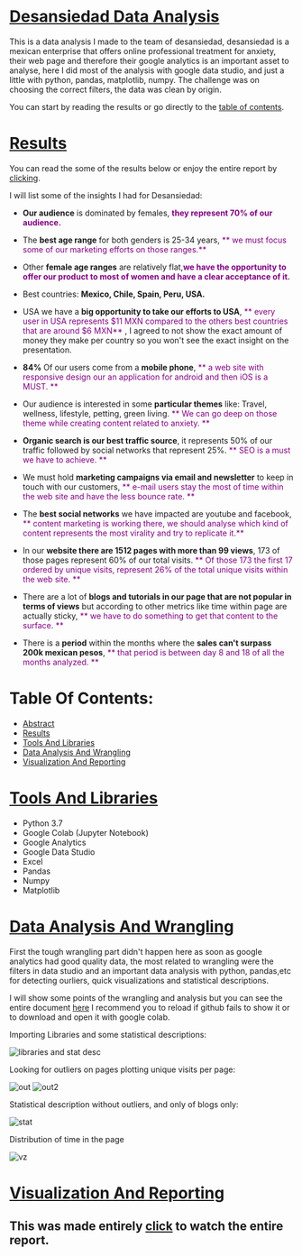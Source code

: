 # [Desansiedad Data Analysis](#Table-Of-Contents)
This is a data analysis I made to the team of desansiedad, desansiedad is a mexican enterprise that offers online professional treatment for anxiety, their web page and therefore their google analytics is an important asset to analyse, here I did most of the analysis with google data studio, and just a little with python, pandas, matplotlib, numpy. The challenge was on choosing the correct filters, the data was clean by origin.

You can start by reading the results or go directly to the [table of contents](#Table-Of-Contents).

# [Results](#Table-Of-Contents)
You can read the some of the results below or enjoy the entire report by [clicking](https://tinyurl.com/desansiedad).

I will list some of the insights I had for Desansiedad:


*   **Our audience** is dominated by females, <font color='purple'> **they represent 70% of our audience.**</font>


*   The **best age range** for both genders is 25-34 years, <font color='purple'>** we must focus some of our marketing efforts on those ranges.**</font>


*   Other **female age ranges** are relatively flat,<font color='purple'>**we have the opportunity to offer our product to most of women and have a clear acceptance of it.**</font>


*   Best countries: **Mexico, Chile, Spain, Peru, USA.**


*   USA we have a **big opportunity to take our efforts to USA**, <font color='purple'>** every user in USA represents $11 MXN compared to the others best countries that are around $6 MXN**</font> , I agreed to not show the exact amount of money they make per country so you won't see the exact insight on the presentation.
  
  
*   **84%** Of our users come from a **mobile phone**, <font color='purple'>** a web site with responsive design our an application for android and then iOS is a MUST. **</font>
  
  
*   Our audience is interested in some **particular themes** like:  Travel, wellness, lifestyle, petting, green living. <font color='purple'>** We can go deep on those theme while creating content related to anxiety. **</font>
   
   
*   **Organic search is our best traffic source**, it represents 50% of our traffic followed by social networks that represent 25%. <font color='purple'>** SEO is a must we have to achieve. **</font>


*   We must hold **marketing campaigns via email and newsletter** to keep in touch with our customers, <font color='purple'>** e-mail users stay the most of time within the web site and have the less bounce rate. **</font>
  
  
*   The **best social networks** we have impacted are youtube and facebook, <font color='purple'>** content marketing is working there, we should analyse which kind of content represents the most virality and try to replicate it.**</font>
 
 
*   In our **website there are 1512 pages with more than 99 views**, 173 of those pages represent 60% of our total visits. <font color='purple'>** Of those 173 the first 17 ordered by unique visits, represent 26% of the total unique visits within the web site. **</font>
 
 
*   There are a lot of **blogs and tutorials in our page that are not popular in terms of views** but according to other metrics like time within page are actually sticky, <font color='purple'>** we have to do something to get that content to the surface. **</font>


*   There is a **period** within the months where the **sales can't surpass 200k mexican pesos**, <font color='purple'>** that period is between day 8 and 18 of all the months analyzed. **</font>


# Table Of Contents:
* [Abstract](#Desansiedad-Data-Analysis)
* [Results](#Results)
* [Tools And Libraries](#Tools-And-Libraries)
* [Data Analysis And Wrangling](#Data-Analysis-And-Wrangling)
* [Visualization And Reporting](#Visualization-And-Reporting)

# [Tools And Libraries](#Table-Of-Contents)
* Python 3.7
* Google Colab (Jupyter Notebook)
* Google Analytics
* Google Data Studio
* Excel
* Pandas
* Numpy
* Matplotlib

# [Data Analysis And Wrangling](#Table-Of-Contents)

First the tough wrangling part didn't happen here as soon as google analytics had good quality data, the most related to wrangling were the filters in data studio and an important data analysis with python, pandas,etc for detecting ourliers, quick visualizations and statistical descriptions.

I will show some points of the wrangling and analysis but you can see the entire document [here](https://github.com/JorgePablol/Data-Analysis-Desansiedad-with-Data-Studio/blob/main/Desansiedad%20(1).ipynb) I recommend you to reload if github fails to show it or to download and open it with google colab.

Importing Libraries and some statistical descriptions:

![libraries and stat desc](https://user-images.githubusercontent.com/58957744/116306684-00b2f700-a76b-11eb-9713-2586bc94bc12.png)

Looking for outliers on pages plotting unique visits per page:

![out](https://user-images.githubusercontent.com/58957744/116306685-014b8d80-a76b-11eb-8b47-5ce2f834a790.png)
![out2](https://user-images.githubusercontent.com/58957744/116306688-01e42400-a76b-11eb-846a-f9fb0372d0ce.png)

Statistical description without outliers, and only of blogs only:

![stat](https://user-images.githubusercontent.com/58957744/116306689-01e42400-a76b-11eb-91a3-cb8c10322ab5.png)

Distribution of time in the page

![vz](https://user-images.githubusercontent.com/58957744/116306691-027cba80-a76b-11eb-92b2-035555c34ce6.png)

# [Visualization And Reporting](#Table-Of-Contents)
## This was made entirely [click](https://tinyurl.com/desansiedad) to watch the entire report.
